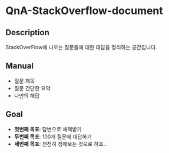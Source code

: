 # QnA-StackOverflow-document



## Description

StackOverFlow에 나오는 질문들에 대한 대답을 정리하는 공간입니다. 



## Manual

- 질문 제목
- 질문 간단한 요약
- 나만의 해답



## Goal

* **첫번째 목표**: 답변으로 채택받기
* **두번째 목표**: 100개 질문에 대답하기
* **세번째 목표**: 천천히 정해보는 것으로 하죠..

### 